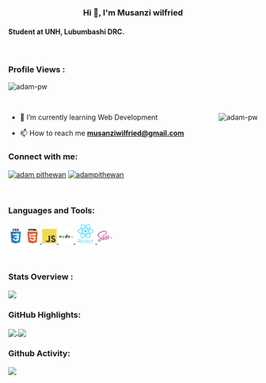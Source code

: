 <h3 align="center">Hi 👋, I'm Musanzi wilfried</h3>
<h4 align="left">Student at UNH, Lubumbashi DRC.</h4>

<br>
<p align="right"> <h3>Profile Views :</h3> <img src="https://komarev.com/ghpvc/?username=wilfried-musanzi&label=Profile%20views&color=0e75b6&style=flat"
    alt="adam-pw" />
  </p>
<br>

<p><img align="right" src="https://github.com/Adam-pw/Adam-pw/blob/main/animation_500_kxa883sd.gif" alt="adam-pw" /></p>

- 🌱 I’m currently learning Web Development

- 📫 How to reach me **musanziwilfried@gmail.com**
  <br>

<h3 align="left">Connect with me:</h3>
<p align="left">
  <a href="https://www.linkedin.com/in/wilfried-musanzi-197381205/" target="blank"><img align="center"
      src="https://raw.githubusercontent.com/rahuldkjain/github-profile-readme-generator/master/src/images/icons/Social/linked-in-alt.svg"
      alt="adam pithewan" height="30" width="30" /></a>
 <a href="https://twitter.com/mavula_w" target="blank">      <img align="center"
      src="https://raw.githubusercontent.com/rahuldkjain/github-profile-readme-generator/master/src/images/icons/Social/twitter.svg"
      alt="adampithewan" height="30" width="30" /></a>
</p>

<br>

<h3 align="left">Languages and Tools:</h3>
<p align="left"> 
    <img
      src="https://raw.githubusercontent.com/devicons/devicon/master/icons/css3/css3-original-wordmark.svg" alt="css3"
      width="30" height="30" /> </a> <a href="https://www.w3.org/html/" target="_blank" rel="noreferrer"> <img
      src="https://raw.githubusercontent.com/devicons/devicon/master/icons/html5/html5-original-wordmark.svg"
      alt="html5" width="30" height="30" /> </a> <a href="https://www.adobe.com/in/products/illustrator.html"
    target="_blank" rel="noreferrer"> <img
      src="https://raw.githubusercontent.com/devicons/devicon/master/icons/javascript/javascript-original.svg"
      alt="javascript" width="30" height="30" /> </a> <a href="https://kotlinlang.org" target="_blank" rel="noreferrer">
<img
      src="https://raw.githubusercontent.com/devicons/devicon/master/icons/nodejs/nodejs-original-wordmark.svg"
      alt="nodejs" width="30" height="30" /> </a> <a href="https://pandas.pydata.org/" target="_blank" rel="noreferrer">
<img
      src="https://raw.githubusercontent.com/devicons/devicon/master/icons/react/react-original-wordmark.svg"
      alt="react" width="40" height="40" /> </a> <a href="https://sass-lang.com" target="_blank" rel="noreferrer"> <img
      src="https://raw.githubusercontent.com/devicons/devicon/master/icons/sass/sass-original.svg" alt="sass" width="30"
      height="30" /> </a> </p>

<br>

### Stats Overview :

<img align="center" src="https://github-readme-stats.vercel.app/api?username=wilfried-musanzi&show_icons=true&count_private=true&hide=stars&include_all_commits=false&theme=material-palenight" />

### GitHub Highlights:

<a href="">
  <img align="center" src="https://github-readme-stats.vercel.app/api/top-langs/?username=wilfried-musanzi&langs_count=8&layout=compact&theme=material-palenight&hide=html,Tcl" />
</a>
<a href="">
  <img align="center" src="http://github-readme-streak-stats.herokuapp.com?user=wilfried-musanzi&theme=material-palenight"/>
</a>

### Github Activity:

<img align="center" src="https://activity-graph.herokuapp.com/graph?username=wilfried-musanzi&theme=dracula&color=B994E6&bg_color=2B2D3D" />
